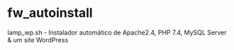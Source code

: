 # fw_autoinstall

lamp_wp.sh - Instalador automático de Apache2.4, PHP 7.4, MySQL Server & um site WordPress
